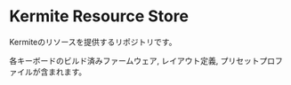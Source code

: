# Kermite Resource Store

Kermiteのリソースを提供するリポジトリです。

各キーボードのビルド済みファームウェア, レイアウト定義, プリセットプロファイルが含まれます。
